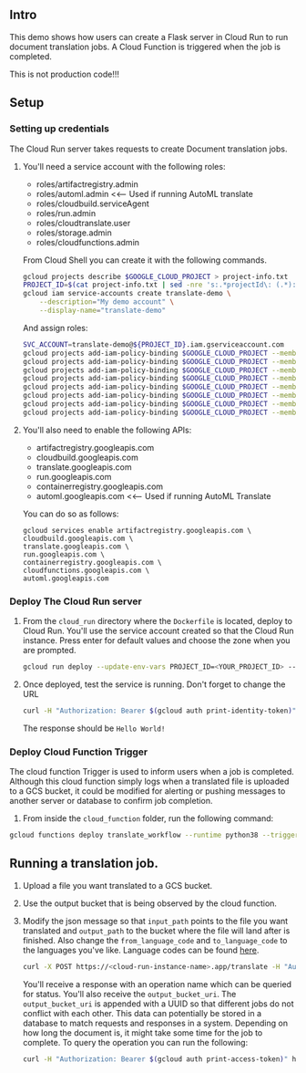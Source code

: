 ## Intro

This demo shows how users can create a Flask server in Cloud Run to run document translation jobs. A Cloud Function is triggered when the job is completed.

This is not production code!!!

## Setup

### Setting up credentials

The Cloud Run server takes requests to create Document translation jobs.

1. You'll need a service account with the following roles:

    - roles/artifactregistry.admin
    - roles/automl.admin <<-- Used if running AutoML translate
    - roles/cloudbuild.serviceAgent
    - roles/run.admin
    - roles/cloudtranslate.user
    - roles/storage.admin
    - roles/cloudfunctions.admin

    From Cloud Shell you can create it with the following commands.

    ```bash
    gcloud projects describe $GOOGLE_CLOUD_PROJECT > project-info.txt
    PROJECT_ID=$(cat project-info.txt | sed -nre 's:.*projectId\: (.*):\1:p')
    gcloud iam service-accounts create translate-demo \
        --description="My demo account" \
        --display-name="translate-demo"
    ```

    And assign roles:

    ```bash
    SVC_ACCOUNT=translate-demo@${PROJECT_ID}.iam.gserviceaccount.com
    gcloud projects add-iam-policy-binding $GOOGLE_CLOUD_PROJECT --member serviceAccount:$SVC_ACCOUNT --role roles/storage.objectAdmin
    gcloud projects add-iam-policy-binding $GOOGLE_CLOUD_PROJECT --member serviceAccount:$SVC_ACCOUNT --role roles/cloudtranslate.user
    gcloud projects add-iam-policy-binding $GOOGLE_CLOUD_PROJECT --member serviceAccount:$SVC_ACCOUNT --role roles/run.admin
    gcloud projects add-iam-policy-binding $GOOGLE_CLOUD_PROJECT --member serviceAccount:$SVC_ACCOUNT --role  roles/cloudbuild.serviceAgent
    gcloud projects add-iam-policy-binding $GOOGLE_CLOUD_PROJECT --member serviceAccount:$SVC_ACCOUNT --role  roles/iam.serviceAccountUser
    gcloud projects add-iam-policy-binding $GOOGLE_CLOUD_PROJECT --member serviceAccount:$SVC_ACCOUNT --role  roles/automl.admin
    gcloud projects add-iam-policy-binding $GOOGLE_CLOUD_PROJECT --member serviceAccount:$SVC_ACCOUNT --role roles/artifactregistry.admin
    gcloud projects add-iam-policy-binding $GOOGLE_CLOUD_PROJECT --member serviceAccount:$SVC_ACCOUNT --role roles/cloudfunctions.admin
    ```

1. You'll also need to enable the following APIs:

    - artifactregistry.googleapis.com
    - cloudbuild.googleapis.com
    - translate.googleapis.com
    - run.googleapis.com
    - containerregistry.googleapis.com
    - automl.googleapis.com <<-- Used if running AutoML Translate

    You can do so as follows:

    ```
    gcloud services enable artifactregistry.googleapis.com \
    cloudbuild.googleapis.com \
    translate.googleapis.com \
    run.googleapis.com \
    containerregistry.googleapis.com \
    cloudfunctions.googleapis.com \
    automl.googleapis.com
    ```

### Deploy The Cloud Run server

1. From the `cloud_run` directory where the `Dockerfile` is located, deploy to Cloud Run. You'll use the service account created so that the Cloud Run instance. Press enter for default values and choose the zone when you are prompted.

    ```bash
    gcloud run deploy --update-env-vars PROJECT_ID=<YOUR_PROJECT_ID> --service-account translate-demo@<YOUR_PROJECT_ID>.iam.gserviceaccount.com
    ```
1. Once deployed, test the service is running. Don't forget to change the URL

    ```bash
    curl -H "Authorization: Bearer $(gcloud auth print-identity-token)" https://your.url.app
    ```

    The response should be `Hello World!`

### Deploy Cloud Function Trigger

The cloud function Trigger is used to inform users when a job is completed. Although this cloud function simply logs when a translated file is uploaded to a GCS bucket, it could be modified for alerting or pushing messages to another server or database to confirm job completion.

1. From inside the `cloud_function` folder, run the following command:

```bash
gcloud functions deploy translate_workflow --runtime python38 --trigger-resource jfa-automl-translate-outputs --trigger-event google.storage.object.finalize --ingress-settings internal-and-gclb --service-account translate-demo@<YOUR_PROJECT_ID>.iam.gserviceaccount.com
```

## Running a translation job.

1. Upload a file you want translated to a GCS bucket. 
1. Use the output bucket that is being observed by the cloud function.
1. Modify the json message so that `input_path` points to the file you want translated and `output_path` to the bucket where the file will land after is finished. Also change the `from_language_code` and `to_language_code` to the languages you've like. Language codes can be found [here](https://cloud.google.com/translate/docs/languages).

    ```bash
    curl -X POST https://<cloud-run-instance-name>.app/translate -H "Authorization: Bearer $(gcloud auth print-identity-token)" -H 'Content-Type: application/json' -d "{\"input_path\" : \"gs://automl-translate-inputs/test_doc.docx\", \"output_path\" : \"gs://automl-translate-outputs/\", \"from_language_code\" : \"en-US\", \"to_language_code\" : \"es\"}"
    ```

    You'll receive a response with an operation name which can be queried for status. You'll also receive the `output_bucket_uri`. The `output_bucket_uri` is appended with a UUID so that different jobs do not conflict with each other. This data can potentially be stored in a database to match requests and responses in a system. Depending on how long the document is, it might take some time for the job to complete. To query the operation you can run the following:

    ```bash
    curl -H "Authorization: Bearer $(gcloud auth print-access-token)" https://translation.googleapis.com/v3/projects/<PROJECT_ID>/locations/us-central1/operations/20220503-<SOME_ID>-<ANOTHER_ID>-<MORE_IDS>
    ```

